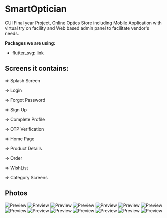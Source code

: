 # SmartOptician
CUI Final year Project, Online Optics Store including Mobile Application with virtual try on facility and Web based admin panel to facilitate vendor's needs.



**Packages we are using:**

- flutter_svg: [link](https://pub.dev/packages/flutter_svg)

## Screens it contains:


=> Splash Screen

=> Login

=> Forgot Password

=> Sign Up

=> Complete Profile

=> OTP Verification

=> Home Page

=> Product Details

=> Order

=> WishList

=> Category Screens

## Photos
![Preview](/1.jpeg)
![Preview](2.jpeg)
![Preview](3.jpeg)
![Preview](4.jpeg)
![Preview](5.jpeg)
![Preview](6.jpeg)
![Preview](7.jpeg)
![Preview](8.jpeg)
![Preview](9.jpeg)
![Preview](10.jpeg)
![Preview](11.jpeg)
![Preview](12.jpeg)
![Preview](13.jpeg)
![Preview](14.jpeg)